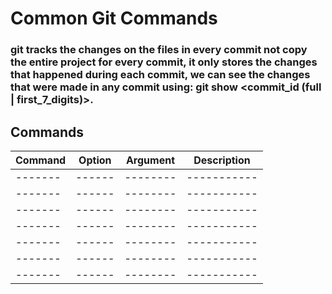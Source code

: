 # Common Git Commands

### git tracks the changes on the files in every commit not copy the entire project for every commit, it only stores the changes that happened during each commit, we can see the changes that were made in any commit using: git show <commit_id (full | first_7_digits)>.

## Commands

| Command | Option | Argument | Description |
| ------- | ------ | -------- | ----------- |
| ------- | ------ | -------- | ----------- |
| ------- | ------ | -------- | ----------- |
| ------- | ------ | -------- | ----------- |
| ------- | ------ | -------- | ----------- |
| ------- | ------ | -------- | ----------- |
| ------- | ------ | -------- | ----------- |
| ------- | ------ | -------- | ----------- |
